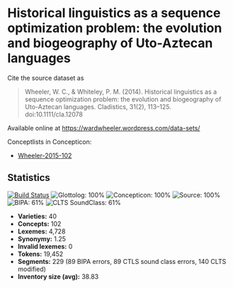 # Historical linguistics as a sequence optimization problem: the evolution and biogeography of Uto-Aztecan languages

Cite the source dataset as

> Wheeler, W. C., & Whiteley, P. M. (2014). Historical linguistics as a sequence optimization problem: the evolution and biogeography of Uto-Aztecan languages. Cladistics, 31(2), 113–125. doi:10.1111/cla.12078

Available online at https://wardwheeler.wordpress.com/data-sets/

Conceptlists in Concepticon:
- [Wheeler-2015-102](http://concepticon.clld.org/contributions/Wheeler-2015-102)

## Statistics


[![Build Status](https://travis-ci.org/lexibank/wheelerutoaztecan.svg?branch=master)](https://travis-ci.org/lexibank/wheelerutoaztecan)
![Glottolog: 100%](https://img.shields.io/badge/Glottolog-100%25-brightgreen.svg "Glottolog: 100%")
![Concepticon: 100%](https://img.shields.io/badge/Concepticon-100%25-brightgreen.svg "Concepticon: 100%")
![Source: 100%](https://img.shields.io/badge/Source-100%25-brightgreen.svg "Source: 100%")
![BIPA: 61%](https://img.shields.io/badge/BIPA-61%25-orange.svg "BIPA: 61%")
![CLTS SoundClass: 61%](https://img.shields.io/badge/CLTS%20SoundClass-61%25-orange.svg "CLTS SoundClass: 61%")

- **Varieties:** 40
- **Concepts:** 102
- **Lexemes:** 4,728
- **Synonymy:** 1.25
- **Invalid lexemes:** 0
- **Tokens:** 19,452
- **Segments:** 229 (89 BIPA errors, 89 CTLS sound class errors, 140 CLTS modified)
- **Inventory size (avg):** 38.83